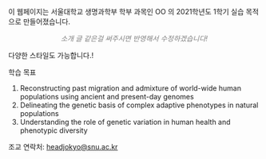 

이 웹페이지는 서울대학교 생명과학부 학부 과목인 OO 의 2021학년도 1학기 실습 목적으로 만들어졌습니다.


*<center><i class="fas fa-quote-left" style="color:#A593E0;"></i><span style="color:gray">&nbsp;&nbsp;&nbsp;&nbsp;소개 글 같은걸 써주시면 반영해서 수정하겠습니다!&nbsp;&nbsp;&nbsp;&nbsp;</span><i class="fas fa-quote-right" style="color:#A593E0;"></i></center>*

<div class="alert alert-info">
    다양한 스타일도 가능합니다.!
</div>

학습 목표

1. Reconstructing past migration and admixture of world-wide human populations using ancient and present-day genomes
2. Delineating the genetic basis of complex adaptive phenotypes in natural populations
3. Understanding the role of genetic variation in human health and phenotypic diversity

조교 연락처: <headjokyo@snu.ac.kr>

